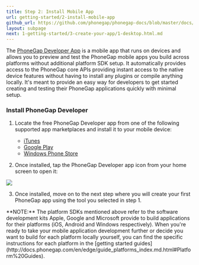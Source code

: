 ```yaml
---
title: Step 2: Install Mobile App
url: getting-started/2-install-mobile-app
github_url: https://github.com/phonegap/phonegap-docs/blob/master/docs/1-getting-started/2-install-mobile-app.html.md
layout: subpage
next: 1-getting-started/3-create-your-app/1-desktop.html.md
---
```


The [PhoneGap Developer App](http://app.phonegap.com) is a mobile app that runs on devices and allows you to preview and test the PhoneGap mobile
apps you build across platforms without additional platform SDK setup. It automatically provides access to the PhoneGap core APIs
providing instant access to the native device features without having to install any plugins or compile anything locally. It's meant to provide
an easy way for developers to get started creating and testing their PhoneGap applications quickly with minimal setup.  

### Install PhoneGap Developer

1. Locate the free PhoneGap Developer app from one of the following supported app marketplaces and install it to your mobile device:

	- [iTunes](https://itunes.apple.com/app/id843536693)
	- [Google Play](https://play.google.com/store/apps/details?id=com.adobe.phonegap.app)
	- [Windows Phone Store](http://www.windowsphone.com/en-us/store/app/phonegap-developer/5c6a2d1e-4fad-4bf8-aaf7-71380cc84fe3)

2. Once installed, tap the PhoneGap Developer app icon from your home screen to open it:

 <img class="mobile-image" src="/images/dev-app-enter-add.jpg"/>

3. Once installed, move on to the next step where you will create your first PhoneGap app using the tool you selected in step 1.

  <div class="alert--info">**NOTE:** The platform SDKs mentioned above refer to the software development kits Apple, Google and Microsoft provide to build applications for their platforms (iOS, Android and Windows respectively).
 When you're ready to take your mobile application development further or decide you want to build for each platform locally yourself, you can find the specific instructions for each platform
 in the [getting started guides](http://docs.phonegap.com/en/edge/guide_platforms_index.md.html#Platform%20Guides). </div>
